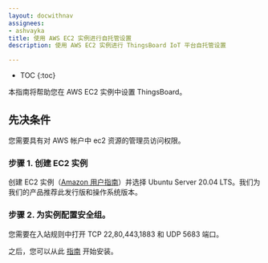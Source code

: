```yaml
---
layout: docwithnav
assignees:
- ashvayka
title: 使用 AWS EC2 实例进行自托管设置
description: 使用 AWS EC2 实例进行 ThingsBoard IoT 平台自托管设置

---
```


* TOC
{:toc}

本指南将帮助您在 AWS EC2 实例中设置 ThingsBoard。

## 先决条件

您需要具有对 AWS 帐户中 ec2 资源的管理员访问权限。

### 步骤 1. 创建 EC2 实例

创建 EC2 实例（[Amazon 用户指南](https://docs.aws.amazon.com/efs/latest/ug/gs-step-one-create-ec2-resources.html)）并选择 Ubuntu Server 20.04 LTS。我们为我们的产品推荐此发行版和操作系统版本。

### 步骤 2. 为实例配置安全组。

您需要在入站规则中打开 TCP 22,80,443,1883 和 UDP 5683 端口。


之后，您可以从此 [指南](/docs/user-guide/install/ubuntu/) 开始安装。